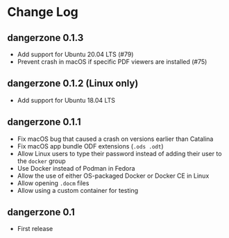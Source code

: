 # Change Log

## dangerzone 0.1.3

- Add support for Ubuntu 20.04 LTS (#79)
- Prevent crash in macOS if specific PDF viewers are installed (#75)

## dangerzone 0.1.2 (Linux only)

- Add support for Ubuntu 18.04 LTS

## dangerzone 0.1.1

- Fix macOS bug that caused a crash on versions earlier than Catalina
- Fix macOS app bundle ODF extensions (`.ods .odt`)
- Allow Linux users to type their password instead of adding their user to the `docker` group
- Use Docker instead of Podman in Fedora
- Allow the use of either OS-packaged Docker or Docker CE in Linux
- Allow opening `.docm` files
- Allow using a custom container for testing

## dangerzone 0.1

- First release